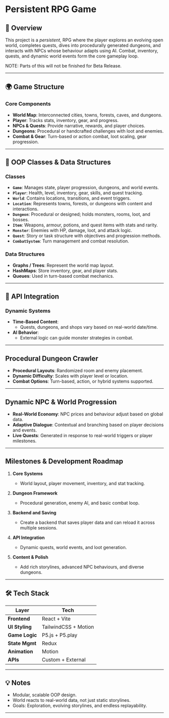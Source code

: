 # Persistent RPG Game

## 📘 Overview

This project is a *persistent*, RPG where the player explores an evolving open world, completes quests, dives into procedurally generated dungeons, and interacts with NPCs whose behaviour adapts using AI. Combat, inventory, quests, and dynamic world events form the core gameplay loop.

NOTE:
Parts of this will not be finished for Beta Release.

---

## 🌍 Game Structure

### Core Components
- **World Map**: Interconnected cities, towns, forests, caves, and dungeons.
- **Player**: Tracks stats, inventory, gear, and progress.
- **NPCs & Quests**: Provide narrative, rewards, and player choices.
- **Dungeons**: Procedural or handcrafted challenges with loot and enemies.
- **Combat & Gear**: Turn-based or action combat, loot scaling, gear progression.

---

## 🧱 OOP Classes & Data Structures

### Classes

- **`Game`**: Manages state, player progression, dungeons, and world events.
- **`Player`**: Health, level, inventory, gear, skills, and quest tracking.
- **`World`**: Contains locations, transitions, and event triggers.
- **`Location`**: Represents towns, forests, or dungeons with content and interactions.
- **`Dungeon`**: Procedural or designed; holds monsters, rooms, loot, and bosses.
- **`Item`**: Weapons, armour, potions, and quest items with stats and rarity.
- **`Monster`**: Enemies with HP, damage, loot, and attack logic.
- **`Quest`**: Story or task structure with objectives and progression methods.
- **`CombatSystem`**: Turn management and combat resolution.

### Data Structures

- **Graphs / Trees**: Represent the world map layout.
- **HashMaps**: Store inventory, gear, and player stats.
- **Queues**: Used in turn-based combat mechanics.

---

## 🔌 API Integration

### Dynamic Systems

- **Time-Based Content**: 
  - Quests, dungeons, and shops vary based on real-world date/time.
- **AI Behavior**: 
  - External logic can guide monster strategies in combat.

---

## Procedural Dungeon Crawler

- **Procedural Layouts**: Randomized room and enemy placement.
- **Dynamic Difficulty**: Scales with player level or location.
- **Combat Options**: Turn-based, action, or hybrid systems supported.

---

## Dynamic NPC & World Progression

- **Real-World Economy**: NPC prices and behaviour adjust based on global data.
- **Adaptive Dialogue**: Contextual and branching based on player decisions and events.
- **Live Quests**: Generated in response to real-world triggers or player milestones.

---

## Milestones & Development Roadmap

1. **Core Systems**  
   - World layout, player movement, inventory, and stat tracking.

2. **Dungeon Framework**  
   - Procedural generation, enemy AI, and basic combat loop.
  
3. **Backend and Saving**
   - Create a backend that saves player data and can reload it across multiple sessions.

5. **API Integration**  
   - Dynamic quests, world events, and loot generation.

6. **Content & Polish**  
   - Add rich storylines, advanced NPC behaviours, and diverse dungeons.

---

## 🛠️ Tech Stack

| Layer         | Tech                     |
|---------------|---------------------------|
| **Frontend**  | React + Vite              |
| **UI Styling**| TailwindCSS + Motion      |
| **Game Logic**| P5.js + P5.play           |
| **State Mgmt**| Redux                     |
| **Animation** | Motion                    |
| **APIs**      | Custom + External         |

---

## 💡 Notes

- Modular, scalable OOP design.
- World reacts to real-world data, not just static storylines.
- Goals: Exploration, evolving storylines, and endless replayability.

---

